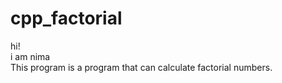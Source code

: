 # cpp_factorial
hi!<br>
i am nima<br>
This program is a program that can calculate factorial numbers.
